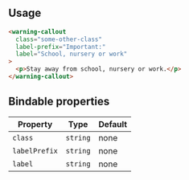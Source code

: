 ## Usage

```html
<warning-callout
  class="some-other-class"
  label-prefix="Important:"
  label="School, nursery or work"
>
  <p>Stay away from school, nursery or work.</p>
</warning-callout>
```

## Bindable properties

| Property | Type | Default |
|----------|------|---------|
|`class`|`string`|none|
|`labelPrefix`|`string`|none|
|`label`|`string`|none|
